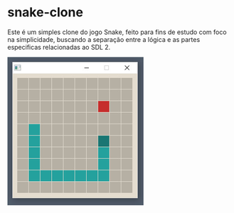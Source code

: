 # snake-clone

Este é um simples clone do jogo Snake, feito para fins de estudo com foco na simplicidade, buscando a separação entre a lógica e as partes especificas relacionadas ao SDL 2.

![Print do jogo](print.jpg)
